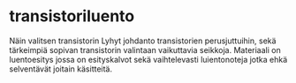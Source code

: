 # transistoriluento
Näin valitsen transistorin
Lyhyt johdanto transistorien perusjuttuihin, sekä tärkeimpiä sopivan transistorin valintaan vaikuttavia seikkoja.
Materiaali on luentoesitys jossa on esityskalvot sekä vaihtelevasti luientonoteja jotka ehkä selventävät joitain käsitteitä.


